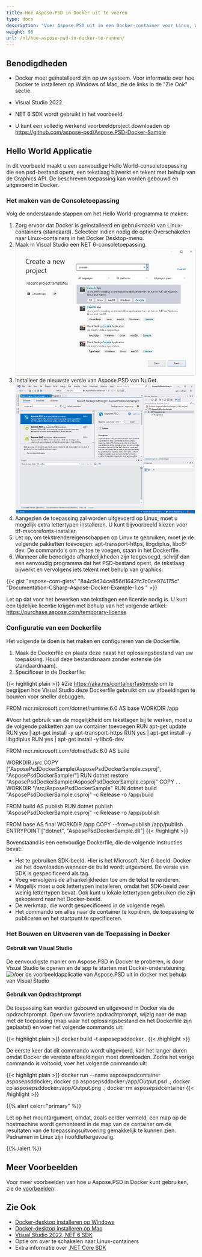 ```yaml
---
title: Hoe Aspose.PSD in Docker uit te voeren
type: docs
description: "Voer Aspose.PSD uit in een Docker-container voor Linux, Windows Server en elk ander besturingssysteem. "
weight: 90
url: /nl/hoe-aspose-psd-in-docker-te-runnen/
---
```


## Benodigdheden

- Docker moet geïnstalleerd zijn op uw systeem. Voor informatie over hoe Docker te installeren op Windows of Mac, zie de links in de "Zie Ook" sectie.

- Visual Studio 2022.

- NET 6 SDK wordt gebruikt in het voorbeeld.

- U kunt een volledig werkend voorbeeldproject downloaden op https://github.com/aspose-psd/Aspose.PSD-Docker-Sample


## Hello World Applicatie

In dit voorbeeld maakt u een eenvoudige Hello World-consoletoepassing die een psd-bestand opent, een tekstlaag bijwerkt en tekent met behulp van de Graphics API. De beschreven toepassing kan worden gebouwd en uitgevoerd in Docker.

### Het maken van de Consoletoepassing

Volg de onderstaande stappen om het Hello World-programma te maken:
1. Zorg ervoor dat Docker is geïnstalleerd en gebruikmaakt van Linux-containers (standaard). Selecteer indien nodig de optie Overschakelen naar Linux-containers in het Docker Desktop-menu.
1. Maak in Visual Studio een NET 6-consoletoepassing.<br>
![Een dialoogvenster voor het maken van een NET 6 consoletoepassing](create-a-new-project.png)<br>
1. Installeer de nieuwste versie van Aspose.PSD van NuGet.<br>
![Aspose.PSD op NuGet](nuget-aspose-psd.png)<br>
1. Aangezien de toepassing zal worden uitgevoerd op Linux, moet u mogelijk extra lettertypen installeren. U kunt bijvoorbeeld kiezen voor ttf-mscorefonts-installer.
1. Let op, om tekstrendereigenschappen op Linux te gebruiken, moet je de volgende pakketten toevoegen: apt-transport-https, libgdiplus, libc6-dev. De commando's om ze toe te voegen, staan in het Dockerfile.
1. Wanneer alle benodigde afhankelijkheden zijn toegevoegd, schrijf dan een eenvoudig programma dat het PSD-bestand opent, de tekstlaag bijwerkt en vervolgens iets tekent met behulp van graphics:<br>

{{< gist "aspose-com-gists" "8a4c9d34ce856d1642fc7c0ce974175c" "Documentation-CSharp-Aspose-Docker-Example-1.cs " >}}

Let op dat voor het bewerken van tekstlagen een licentie nodig is. U kunt een tijdelijke licentie krijgen met behulp van het volgende artikel: https://purchase.aspose.com/temporary-license
 
### Configuratie van een Dockerfile

Het volgende te doen is het maken en configureren van de Dockerfile.

1. Maak de Dockerfile en plaats deze naast het oplossingsbestand van uw toepassing. Houd deze bestandsnaam zonder extensie (de standaardnaam).
1. Specificeer in de Dockerfile:

{{< highlight plain >}}
#Zie https://aka.ms/containerfastmode om te begrijpen hoe Visual Studio deze Dockerfile gebruikt om uw afbeeldingen te bouwen voor sneller debuggen.

FROM mcr.microsoft.com/dotnet/runtime:6.0 AS base
WORKDIR /app

#Voor het gebruik van de mogelijkheid om tekstlagen bij te werken, moet u de volgende pakketten aan uw container toevoegen
RUN apt-get update
RUN yes | apt-get install -y apt-transport-https
RUN yes | apt-get install -y libgdiplus
RUN yes | apt-get install -y libc6-dev

FROM mcr.microsoft.com/dotnet/sdk:6.0 AS build

WORKDIR /src
COPY ["AsposePsdDockerSample/AsposePsdDockerSample.csproj", "AsposePsdDockerSample/"]
RUN dotnet restore "AsposePsdDockerSample/AsposePsdDockerSample.csproj"
COPY . .
WORKDIR "/src/AsposePsdDockerSample"
RUN dotnet build "AsposePsdDockerSample.csproj" -c Release -o /app/build

FROM build AS publish
RUN dotnet publish "AsposePsdDockerSample.csproj" -c Release -o /app/publish

FROM base AS final
WORKDIR /app
COPY --from=publish /app/publish .
ENTRYPOINT ["dotnet", "AsposePsdDockerSample.dll"]
{{< /highlight >}}

Bovenstaand is een eenvoudige Dockerfile, die de volgende instructies bevat:

- Het te gebruiken SDK-beeld. Hier is het Microsoft .Net 6-beeld. Docker zal het downloaden wanneer de build wordt uitgevoerd. De versie van SDK is gespecificeerd als tag.
- Voeg vervolgens de afhankelijkheden toe om de tekst te renderen.
- Mogelijk moet u ook lettertypen installeren, omdat het SDK-beeld zeer weinig lettertypen bevat. Ook kunt u lokale lettertypen gebruiken die zijn gekopieerd naar het Docker-beeld.
- De werkmap, die wordt gespecificeerd in de volgende regel.
- Het commando om alles naar de container te kopiëren, de toepassing te publiceren en het startpunt te specificeren.

### Het Bouwen en Uitvoeren van de Toepassing in Docker

#### Gebruik van Visual Studio
De eenvoudigste manier om Aspose.PSD in Docker te proberen, is door Visual Studio te openen en de app te starten met Docker-ondersteuning
![Voer de voorbeeldapplicatie van Aspose.PSD uit in docker met behulp van Visual Studio](psd/nl-vs-run-using-docker-support.png)

#### Gebruik van Opdrachtprompt
De toepassing kan worden gebouwd en uitgevoerd in Docker via de opdrachtprompt. Open uw favoriete opdrachtprompt, wijzig naar de map met de toepassing (map waar het oplossingsbestand en het Dockerfile zijn geplaatst) en voer het volgende commando uit:

{{< highlight plain >}}
docker build -t asposepsddocker .
{{< /highlight >}}

De eerste keer dat dit commando wordt uitgevoerd, kan het langer duren omdat Docker de vereiste afbeeldingen moet downloaden. Zodra het vorige commando is voltooid, voer het volgende commando uit:

{{< highlight plain >}}
docker run --name asposepsdcontainer asposepsddocker; docker cp asposepsddocker:/app/Output.psd .; docker cp asposepsddocker:/app/Output.png .; docker rm asposepsdcontainer
{{< /highlight >}}

{{% alert color="primary" %}} 

Let op het mountargument, omdat, zoals eerder vermeld, een map op de hostmachine wordt gemonteerd in de map van de container om de resultaten van de toepassingsuitvoering gemakkelijk te kunnen zien. Padnamen in Linux zijn hoofdlettergevoelig.

{{% /alert %}}


## Meer Voorbeelden

Voor meer voorbeelden van hoe u Aspose.PSD in Docker kunt gebruiken, zie de [voorbeelden](https://github.com/aspose-psd/Aspose.PSD-for-.NET).


## Zie Ook

- [Docker-desktop installeren op Windows](https://docs.docker.com/docker-for-windows/install/)
- [Docker-desktop installeren op Mac](https://docs.docker.com/docker-for-mac/install/)
- [Visual Studio 2022, NET 6 SDK](https://docs.microsoft.com/en-us/dotnet/core/install/windows?tabs=net60#dependencies)
- Optie om over te schakelen naar Linux-containers
- Extra informatie over [.NET Core SDK](https://hub.docker.com/_/microsoft-dotnet-sdk)
